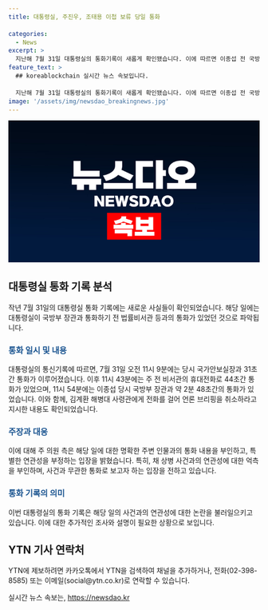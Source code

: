 ```yaml
---
title: 대통령실, 주진우, 조태용 이첩 보류 당일 통화

categories:
  - News
excerpt: >
  지난해 7월 31일 대통령실의 통화기록이 새롭게 확인됐습니다. 이에 따르면 이종섭 전 국방부 장관과의 통화 이후 주진우 의원과도 통화한 사실이 밝혀졌습니다. 주 의원 측은 대통령실 법률비서관으로 일한 채 상병 사건과 무관하다고 주장하며 논란을 일으켰습니다. 대중 이목이 집중되는 사건으로, 추가 발전 가능한 소식을 기다려보겠습니다.
feature_text: >
  ## koreablockchain 실시간 뉴스 속보입니다.

  지난해 7월 31일 대통령실의 통화기록이 새롭게 확인됐습니다. 이에 따르면 이종섭 전 국방부 장관과의 통화 이후 주진우 의원과도 통화한 사실이 밝혀졌습니다. 주 의원 측은 대통령실 법률비서관으로 일한 채 상병 사건과 무관하다고 주장하며 논란을 일으켰습니다. 대중 이목이 집중되는 사건으로, 추가 발전 가능한 소식을 기다려보겠습니다.
image: '/assets/img/newsdao_breakingnews.jpg'
---
```


<p><img src="/assets/img/newsdao_breakingnews.jpg" alt="koreablockchain 속보" /></p>

<h2 data-ke-size="size26">대통령실 통화 기록 분석</h2>

<p data-ke-size="size16">작년 7월 31일의 대통령실 통화 기록에는 새로운 사실들이 확인되었습니다. 해당 일에는 대통령실이 국방부 장관과 통화하기 전 법률비서관 등과의 통화가 있었던 것으로 파악됩니다.</p>

<h3><b><span style="color: #1a5490;">통화 일시 및 내용</span></b></h3>

<p data-ke-size="size16">대통령실의 통신기록에 따르면, 7월 31일 오전 11시 9분에는 당시 국가안보실장과 31초간 통화가 이루어졌습니다. 이후 11시 43분에는 주 전 비서관의 휴대전화로 44초간 통화가 있었으며, 11시 54분에는 이종섭 당시 국방부 장관과 약 2분 48초간의 통화가 있었습니다. 이와 함께, 김계환 해병대 사령관에게 전화를 걸어 언론 브리핑을 취소하라고 지시한 내용도 확인되었습니다.</p>

<h3><b><span style="color: #1a5490;">주장과 대응</span></b></h3>

<p data-ke-size="size16">이에 대해 주 의원 측은 해당 일에 대한 명확한 주변 인물과의 통화 내용을 부인하고, 특별한 연관성을 부정하는 입장을 밝혔습니다. 특히, 채 상병 사건과의 연관성에 대한 억측을 부인하며, 사건과 무관한 통화로 보고자 하는 입장을 전하고 있습니다.</p>

<h3><b><span style="color: #1a5490;">통화 기록의 의미</span></b></h3>

<p data-ke-size="size16">이번 대통령실의 통화 기록은 해당 일의 사건과의 연관성에 대한 논란을 불러일으키고 있습니다. 이에 대한 추가적인 조사와 설명이 필요한 상황으로 보입니다.</p>

<h2 data-ke-size="size26">YTN 기사 연락처</h2>

<p data-ke-size="size16">YTN에 제보하려면 카카오톡에서 YTN을 검색하여 채널을 추가하거나, 전화(02-398-8585) 또는 이메일(social@ytn.co.kr)로 연락할 수 있습니다.</p>
실시간 뉴스 속보는, <a href="https://newsdao.kr" rel="dofollow">https://newsdao.kr</a>


